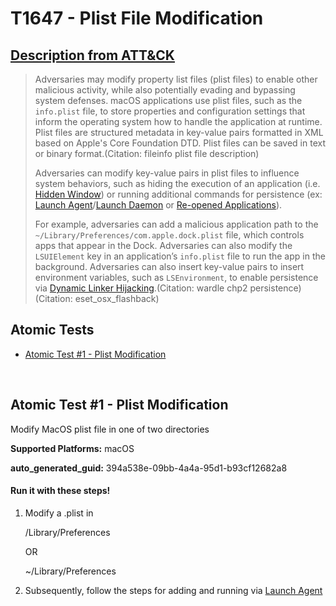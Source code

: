 # T1647 - Plist File Modification

## [Description from ATT&CK](https://attack.mitre.org/techniques/T1647)

<blockquote>Adversaries may modify property list files (plist files) to enable other malicious activity, while also potentially evading and bypassing system defenses. macOS applications use plist files, such as the <code>info.plist</code> file, to store properties and configuration settings that inform the operating system how to handle the application at runtime. Plist files are structured metadata in key-value pairs formatted in XML based on Apple's Core Foundation DTD. Plist files can be saved in text or binary format.(Citation: fileinfo plist file description)

Adversaries can modify key-value pairs in plist files to influence system behaviors, such as hiding the execution of an application (i.e. [Hidden Window](https://attack.mitre.org/techniques/T1564/003)) or running additional commands for persistence (ex: [Launch Agent](https://attack.mitre.org/techniques/T1543/001)/[Launch Daemon](https://attack.mitre.org/techniques/T1543/004) or [Re-opened Applications](https://attack.mitre.org/techniques/T1547/007)).

For example, adversaries can add a malicious application path to the `~/Library/Preferences/com.apple.dock.plist` file, which controls apps that appear in the Dock. Adversaries can also modify the <code>LSUIElement</code> key in an application’s <code>info.plist</code> file to run the app in the background. Adversaries can also insert key-value pairs to insert environment variables, such as <code>LSEnvironment</code>, to enable persistence via [Dynamic Linker Hijacking](https://attack.mitre.org/techniques/T1574/006).(Citation: wardle chp2 persistence)(Citation: eset_osx_flashback)</blockquote>

## Atomic Tests

- [Atomic Test #1 - Plist Modification](#atomic-test-1---plist-modification)

<br/>

## Atomic Test #1 - Plist Modification

Modify MacOS plist file in one of two directories

**Supported Platforms:** macOS

**auto_generated_guid:** 394a538e-09bb-4a4a-95d1-b93cf12682a8

#### Run it with these steps!

1. Modify a .plist in

   /Library/Preferences

   OR

   ~/Library/Preferences

2. Subsequently, follow the steps for adding and running via [Launch Agent](Persistence/Launch_Agent.md)

<br/>
